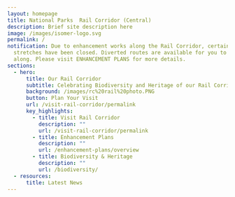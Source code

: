 ```yaml
---
layout: homepage
title: National Parks  Rail Corridor (Central)
description: Brief site description here
image: /images/isomer-logo.svg
permalink: /
notification: Due to enhancement works along the Rail Corridor, certain
  stretches have been closed. Diverted routes are available for you to walk
  along. Please visit ENHANCEMENT PLANS for more details.
sections:
  - hero:
      title: Our Rail Corridor
      subtitle: Celebrating Biodiversity and Heritage of our Rail Corridor (Central)
      background: /images/rc%20rail%20photo.PNG
      button: Plan Your Visit
      url: /visit-rail-corridor/permalink
      key_highlights:
        - title: Visit Rail Corridor
          description: ""
          url: /visit-rail-corridor/permalink
        - title: Enhancement Plans
          description: ""
          url: /enhancement-plans/overview
        - title: Biodiversity & Heritage
          description: ""
          url: /biodiversity/
  - resources:
      title: Latest News
---
```

